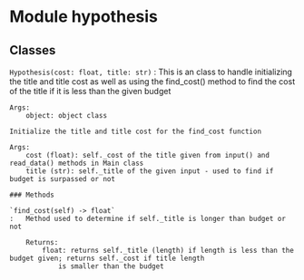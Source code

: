 Module hypothesis
=================

Classes
-------

`Hypothesis(cost: float, title: str)`
:   This is an class to handle initializing the title and title cost as well as using the find_cost() method to find the cost of the 
        title if it is less than the given budget
    
    Args:
        object: object class
    
    Initialize the title and title cost for the find_cost function
    
    Args:
        cost (float): self._cost of the title given from input() and read_data() methods in Main class
        title (str): self._title of the given input - used to find if budget is surpassed or not

    ### Methods

    `find_cost(self) ‑> float`
    :   Method used to determine if self._title is longer than budget or not
        
        Returns:
            float: returns self._title (length) if length is less than the budget given; returns self._cost if title length
                is smaller than the budget